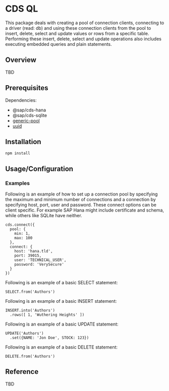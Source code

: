 # CDS QL #

This package deals with creating a  pool of connection clients, connecting to a driver (read: db) and using these connection clients from the pool to insert, delete, select and update values or rows from a specific table. Performing these insert, delete, select and update operations also includes executing embedded queries and plain statements.

## Overview ## 
TBD

## Prerequisites ## 
Dependencies:
* @sap/cds-hana
* @sap/cds-sqlite
* [generic-pool](https://www.npmjs.com/package/generic-pool)
* [uuid](https://www.npmjs.com/package/uuid)

## Installation ## 
~~~~
npm install
~~~~

## Usage/Configuration ## 
### Examples ###
Following is an example of how to set up a connection pool by specifying the maximum and minimum number of connections and a connection by specifying host, port, user and password. These connect options can be client specific. For example SAP Hana might include certificate and schema, while others like SQLite have neither. 
~~~~
cds.connect({
  pool: {
    min: 1,
    max: 100
  },
  connect: {
    host: 'hana.tld',
    port: 39015,
    user: 'TECHNICAL_USER',
    password: 'VerySecure'
  }
})
~~~~

Following is an example of a basic SELECT statement:
~~~~
SELECT.from('Authors')
~~~~

Following is an example of a basic INSERT statement:
~~~~
INSERT.into('Authors')
  .rows([ 1, 'Wuthering Heights' ])
~~~~

Following is an example of a basic UPDATE statement:
~~~~
UPDATE('Authors')
  .set({NAME: 'Jon Doe', STOCK: 123})
~~~~

Following is an example of a basic DELETE statement:
~~~~
DELETE.from('Authors')
~~~~

## Reference ##
TBD
